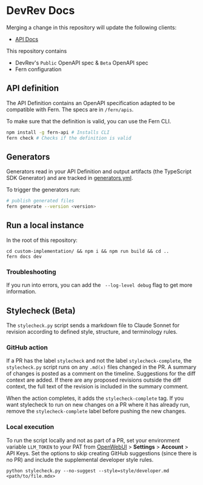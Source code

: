 # DevRev Docs

Merging a change in this repository will update the following clients:

- [API Docs](https://developer.devrev.ai)

This repository contains

- DevRev's `Public` OpenAPI spec & `Beta` OpenAPI spec
- Fern configuration

## API definition

The API Definition contains an OpenAPI specification adapted to be compatible with Fern. The specs are in `/fern/apis`.

To make sure that the definition is valid, you can use the Fern CLI.

```bash
npm install -g fern-api # Installs CLI
fern check # Checks if the definition is valid
```

## Generators

Generators read in your API Definition and output artifacts (the TypeScript SDK Generator) and are tracked in [generators.yml](./fern/api/generators.yml).

To trigger the generators run:

```bash
# publish generated files
fern generate --version <version>
```

## Run a local instance

In the root of this repository:
```
cd custom-implementation/ && npm i && npm run build && cd ..
fern docs dev
```

### Troubleshooting

If you run into errors, you can add the ` --log-level debug` flag to get more information.

## Stylecheck (Beta)

The `stylecheck.py` script sends a markdown file to Claude Sonnet for revision according to defined style, structure, and terminology rules.

### GitHub action
If a PR has the label `stylecheck` and not the label `stylecheck-complete`, the `stylecheck.py` script runs on any `.md(x)` files changed in the PR. A summary of changes is posted as a comment on the timeline. Suggestions for the diff context are added. If there are any proposed revisions outside the diff context, the full text of the revision is included in the summary comment. 

When the action completes, it adds the `stylecheck-complete` tag. If you want stylecheck to run on new changes on a PR where it has already run, remove the `stylecheck-complete` label before pushing the new changes.

### Local execution
To run the script locally and not as part of a PR, set your environment variable `LLM_TOKEN` to your PAT from [OpenWebUI](https://openwebui.dev.devrev-eng.ai/) > **Settings** > **Account** > API Keys. Set the options to skip creating GitHub suggestions (since there is no PR) and include the supplemental developer style rules.
```
python stylecheck.py --no-suggest --style=style/developer.md <path/to/file.mdx>
```
